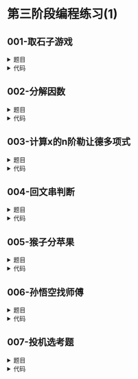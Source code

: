 # 第三阶段编程练习(1)

## **001-取石子游戏**
<details>

<summary>
题目
</summary>

### **题目描述**

有两堆石子,两个人轮流去取.每次取的时候,只能从较多的那堆石子里取,并且取的数目必须是较少的那堆石子数目的整数倍.最后谁能够把一堆石子取空谁就算赢.\
比如初始的时候两堆石子的数目是25和7
```
25 7------>11 7------>4 7------>4 3------>1 3------>1 0
 	选手1取	   选手2取    选手1取   选手2取   选手1取
```
最后选手1（先取的）获胜，在取的过程中选手2都只有唯一的一种取法。\
给定初始时石子的数目，如果两个人都采取最优策略，请问先手能否获胜。

### **关于输入**

输入包含多数数据。每组数据一行，包含两个正整数a和b，表示初始时石子的数目。\
输入以两个0表示结束。

### **关于输出**

如果先手胜，输出"win"，否则输出"lose"

### **例子输入**

```
34 12
15 24
0 0
```

### **例子输出**

```
win
lose
```

### **提示信息**

假设石子数目为(a,b)且a>=b,如果[a/b]>=2则先手必胜,如果[a/b]<2,那么先手只有唯一的一种取法.\
[a/b]表示a除以b取整后的值.

</details>

<details>

<summary>
代码
</summary>

```c++
#include <iostream>
using namespace std;
int main(){
    int result=0;
    long long a,b;
    while(cin >> a >> b && a+b){
        result=0;
        while(max(a,b)<2*min(a,b)){
            if(a<b){
                int tmp=a;a=b;b=tmp;
            }
            a-=b;
            if(a==0)break;
            result=1-result;
        }
        if(result)cout << "lose";
        else cout << "win";
        cout << endl;
    }
    return 0;
}
```

</details>

## **002-分解因数**
<details>

<summary>
题目
</summary>

### **题目描述**

给出一个正整数a，要求分解成若干个正整数的乘积，即a = a1 * a2 * a3 * ... * an，并且1 < a1 <= a2 <= a3 <= ... <= an，问这样的分解的种数有多少。注意到a = a也是一种分解。

### **关于输入**

第1行是测试数据的组数n，后面跟着n行输入。每组测试数据占1行，包括一个正整数a (1 < a < 32768)

### **关于输出**

n行，每行输出对应一个输入。输出应是一个正整数，指明满足要求的分解的种数

### **例子输入**

```
2
2
20
```

### **例子输出**

```
1
4
```

### **提示信息**

pass

</details>

<details>

<summary>
代码
</summary>

```c++
#include <iostream>
using namespace std;
int f(int n,int m){
    int result=1;
    if(n==1)return 0;
    for(int i=m;i*i<=n;i++){
        if(n%i==0)result+=f(n/i,i);
    }
    return result;
}
int main(){
    int n;cin>>n;
    for(int i=0;i<n;i++){
        int a;cin>>a;
        cout<< f(a,2)<<endl;
    }
    return 0;
}
```

</details>

## **003-计算x的n阶勒让德多项式**
<details>

<summary>
题目
</summary>

### **题目描述**

n阶勒让德多项式的公式如下
$$
P_n(x)=\left\{
\begin{array}{lcl}
1 & & {(n=0)}\\
x & & {(n=1)}\\
\cfrac{(2n-1)P_{n-1}(x)-(n-1)P_{n-2}(x)}{n} & & {(n>1)}
\end{array} \right.
$$

### **关于输入**

输入两个整数，第一个是n的值，第二个是x的值

### **关于输出**

输出一个数，是函数值

### **例子输入**

```
2 5
```

### **例子输出**

```
7
```

### **提示信息**

pass

</details>

<details>

<summary>
代码
</summary>

```c++
#include <iostream>
#include <cmath>
using namespace std;
double p(int n,double x){
    if(n==0)return 1;
    else if(n==1) return x;
    else return ((2*n-1)*p(n-1,x)-(n-1)*p(n-2,x))/n;
}

int main(){
    int n;double x;cin >> n >> x;
    cout << ceil(p(n,x));
    return 0;
}
```

</details>

## **004-回文串判断**
<details>

<summary>
题目
</summary>

### **题目描述**

任意给定一个非空的字符串，判断其是否是回文串。回文串是指正向看和反向看均相等的串，如AbcDcbA和cDDc。如果是回文串，则输出1，否则，输出0

### **关于输入**

长度不小于1不大于100的字符串

### **关于输出**

如果是回文串，输出1\
如果不是回文串，输出0

### **例子输入**

```
abcdefghijkjihgfedcba
```

### **例子输出**

```
1
```

### **提示信息**

pass

</details>

<details>

<summary>
代码
</summary>

```c++
#include <iostream>
#include <cstring>
using namespace std;
int reserve(string a){
    int result=1;
    for(int i=0;i<a.size()/2;i++){
        if(a[i]!=a[a.size()-1-i]){
            result=0;
            break;
        }
    }
    return result;
}
int main(){
    string a;cin >> a;
    cout << reserve(a);
    return 0;
}
```

</details>

## **005-猴子分苹果**
<details>

<summary>
题目
</summary>

### **题目描述**

有1堆苹果共 m 个，由 n 只猴子按个数平均分配。每次到达苹果堆放地的猴子只有1只，而且每个猴子都会平均分 1 次苹果。第1个到达的猴子将苹果平均分成 n 等份，但发现多 k ( k < n )个，于是，将多余的k个扔掉，然后拿走其中的1等份。第 2 个猴子同样将剩余的苹果又分成 n 等份，也发现多 k 个，并同样将多余的 k 个扔掉，然后拿走其中1等份。之后的每个猴子都这样（将剩余的苹果又分成 n 等份，也发现多 k 个，并将多余的 k 个扔掉，然后拿走其中1等份）。假设最后的猴子分配后至少可以拿走1个苹果，请根据输入的 n 和 k值，计算最小的 m

### **关于输入**

输入猴子数目n 和扔掉的个数 k，其中 k 小于 n，n 和 k 之间以空格间隔。

### **关于输出**

输出最小苹果数目

### **例子输入**

```
2 1
```

### **例子输出**

```
7
```

### **提示信息**

pass

</details>

<details>

<summary>
代码
</summary>

```c++
#include <iostream>
#include <cmath>
using namespace std;
int main(){
    int n,k;cin >> n >> k;
    long long s=pow(n,n)*ceil((k+1)/pow(n-1,n-1))-(n-1)*k;
    cout << s;
    return 0;
}
```

</details>

## **006-孙悟空找师傅**
<details>

<summary>
题目
</summary>

### **题目描述**

“大师兄，师傅又被妖怪抓走了！”，沙师弟说道。悟空听到这个消息，便立刻前去救师傅。可是当悟空来到妖怪洞府时，发现妖怪给自己设了一个阵，只有成功破解这个阵，悟空才能救出师傅。请帮悟空判断他能否救出师傅。

### **关于输入**

输入第一行是两个数字m和n，表示该阵为m\*n大小（0 < m,n <= 50，m为行，n为列）。接下来是一个m\*n的矩阵表示这个阵。其中0为该阵中可走的路，1为墙（即不能走的位置），2为悟空的位置，3为师傅的位置。悟空只有四个可行的行走方向：即，上、下、左、右，不能斜对角线穿越。每行输入的数据之间都是空格间隔。

### **关于输出**

输出只有一行，"Yes"或"No"表示悟空是否可以成功救出师傅（悟空能走到师傅的位置即可救出师傅）。

### **例子输入**

```
8 7
1 1 1 1 1 1 3
1 0 0 0 0 0 0
1 0 1 1 1 1 1
1 0 0 0 1 1 1
1 1 1 0 0 0 1
1 0 0 0 1 0 1
1 0 1 1 1 0 1
2 0 1 1 1 0 0
```

### **例子输出**

```
Yes
```

### **提示信息**

pass

</details>

<details>

<summary>
代码
</summary>

```c++
#include <iostream>
using namespace std;
int m,n;
int a[50][50]={0};
int flag=false;
void dfs(int x,int y){
    if(!flag){
        if(x+1<m){
            if(a[x+1][y]==0){
                a[x+1][y]=4;
                dfs(x+1,y);
            }
            else if(a[x+1][y]==3){
                flag=true;
                return;
            }
        }
        if(x-1>=0){
            if(a[x-1][y]==0){
                a[x-1][y]=4;
                dfs(x-1,y);
            }
            else if(a[x-1][y]==3){
                flag=true;
                return;
            }
        }
        if(y-1>=0){
            if(a[x][y-1]==0){
                a[x][y-1]=4;
                dfs(x,y-1);
            }
            else if(a[x][y-1]==3){
                flag=true;
                return;
            }
        }
        if(y+1<n){
            if(a[x][y+1]==0){
                a[x][y+1]=4;
                dfs(x,y+1);
            }
            else if(a[x][y+1]==3){
                flag=true;
                return;
            }
        }
    }
}
int main(){
    cin >> m >> n;
    int x0=0,y0=0;
    for(int i=0;i<m;i++){
        for(int j=0;j<n;j++){
            cin >> a[i][j];
            if(a[i][j]==2){
                x0=i;y0=j;
            }
        }
    }
    dfs(x0,y0);
    if(flag)cout << "Yes";
    else cout << "No";
    return 0;
}
```

</details>

## **007-投机选考题**
<details>

<summary>
题目
</summary>

### **题目描述**

命题小组在命题时，一般会根据考题的难易程度预计需要的时间和应给多少分。假设某地组织一次考试，总共出了 M 道考题（M < 1000），每道考题按递增顺序编号（第1道考题编号为 1，此后逐次增 1），且每道题目标记了分数和完成答题预计需要的时间。考试要求，考生必须连号答题，跳跃式答题只按连续部分的最大分数作为最终成绩。考生总希望在给定的时间内获得最高的总分数。考试开始时，考生只能依据每道题的分数和答题的预计时间快速选择开始题目。请设计一道程序，帮考生作出判断，从哪一道题目开始连号答题，才能在规定的考试时间 N 内获得最高的成绩；若有多种选择满足总成绩最高，则选总时间最小的情况；若分数最高、时间最小的情况有多种选择，则选起始编号最小的。

### **关于输入**

第1行，M 和 N，空格间隔，M 表示题目总数，N 表示考试总时间\
后面共 M 行，后面的第 i 行表示第 i道题的分数和预计答题时间，逗号间隔。\
注意上述值都是正整数。

### **关于输出**

输出三个值：\
第1个值是开始答题的题目序号；第2个值是所选题目分数总和，第3个值所选题目的预计总时间。第1个值与第2个值冒号间隔，后两个值以分号间隔。

### **例子输入**

```
5 10
4,3
5,3
3,2
6,4
7,5
```

### **例子输出**

```
2:14;9
```

### **提示信息**

pass

</details>

<details>

<summary>
代码
</summary>

```c++
#include <iostream>
using namespace std;
int main(){
    int m,n;cin >> m >> n;
    struct Problem{
        int score,time;
    } problem[m+1];
    for(int i=1;i<=m;i++){
        char comma;
        cin >> problem[i].score >> comma >> problem[i].time;
    }

    int max_score=0,time_expect=0,start_expect=0;
    int start=1,end=1,score_tmp=0,time_tmp=0;
    while(start<=m){
        while(time_tmp<=n && end<=m){
            time_tmp+=problem[end].time;
            score_tmp+=problem[end].score;
            end++;
        }
        end--;
        time_tmp-=problem[end].time;
        score_tmp-=problem[end].score;
        
        if(
            score_tmp>max_score
            ||(
                score_tmp==max_score
                && time_tmp<time_expect
            )
        ){
            max_score=score_tmp;
            time_expect=time_tmp;
            start_expect=start;
        }

        
        time_tmp-=problem[start].time;
        score_tmp-=problem[start].score;
        start++;
    }
    cout << start_expect << ':'
         << max_score << ';'
         << time_expect << endl;
    return 0;
}
```

</details>
